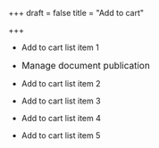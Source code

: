 +++
draft = false
title = "Add to cart"

+++


* <span style="font-size: 1rem;"><i class="fa fa-plus" aria-hidden="true"></i></span>Add to cart list item 1

* <span style="font-size: 1rem;"><i class="fa fa-upload" aria-hidden="true"></i>Manage document publication</span>

* Add to cart list item 2

* Add to cart list item 3

* Add to cart list item 4

* Add to cart list item 5
